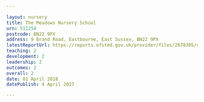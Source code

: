 ```yaml
---

layout: nursery
title: The Meadows Nursery School
urn: 511254
postcode: BN22 9PX
address: 9 Brand Road, Eastbourne, East Sussex, BN22 9PX
latestReportUrl: https://reports.ofsted.gov.uk/provider/files/2678305/urn/511254.pdf
teaching: 2
development: 2
leadership: 2
outcomes: 2
overall: 2
date: 01 April 2018 
datePublish: 4 April 2017

---
```

